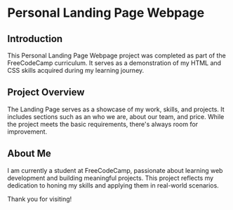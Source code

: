 # Personal Landing Page Webpage

## Introduction

This Personal Landing Page Webpage project was completed as part of the FreeCodeCamp curriculum. 
It serves as a demonstration of my HTML and CSS skills acquired during my learning journey.

## Project Overview
The Landing Page serves as a showcase of my work, skills, and projects. It includes sections such as an who we are, about our team, and price. 
While the project meets the basic requirements, there's always room for improvement.

## About Me
I am currently a student at FreeCodeCamp, passionate about learning web development and building meaningful projects. 
This project reflects my dedication to honing my skills and applying them in real-world scenarios.

Thank you for visiting!

